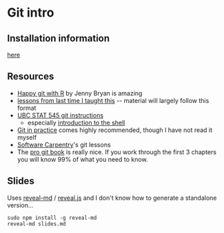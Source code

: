 # Git intro

## Installation information

[here](installation.md)

## Resources

* [Happy git with R](http://happygitwithr.com) by Jenny Bryan is amazing
* [lessons from last time I taught this](http://nicercode.github.io/2014-02-18-UTS/lessons/70-version-control/) -- material will largely follow this format
* [UBC STAT 545 git instructions](http://stat545-ubc.github.io/git00_index.html)
  - especially [introduction to the shell](http://stat545-ubc.github.io/git09_shell.html)
* [Git in practice](https://github.com/GitInPractice/GitInPractice#readme) comes highly recommended, though I have not read it myself
* [Software Carpentry](http://swcarpentry.github.io/git-novice/)'s git lessons
* The [pro git book](https://git-scm.com/documentation) is really nice.  If you work through the first 3 chapters you will know 99% of what you need to know.

## Slides

Uses [reveal-md](http://webpro.github.io/reveal-md/) / [reveal.js](http://webpro.github.io/reveal-md/) and I don't know how to generate a standalone version...

```
sudo npm install -g reveal-md
reveal-md slides.md
```
